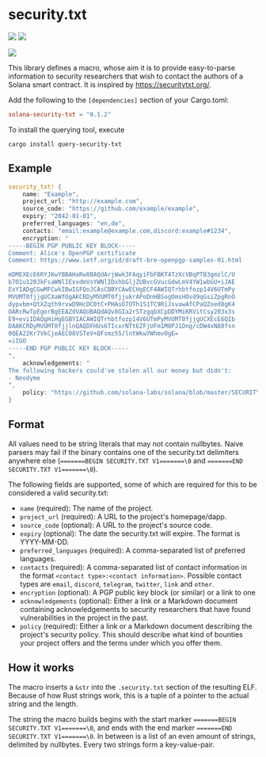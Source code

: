 # security.txt

[![](https://img.shields.io/crates/v/solana-security-txt)](https://crates.io/crates/solana-security-txt) [![](https://docs.rs/solana-security-txt/badge.svg)](https://docs.rs/solana-security-txt/) 

[![](https://img.shields.io/crates/v/query-security-txt)](https://crates.io/crates/query-security-txt)

This library defines a macro, whose aim it is to provide easy-to-parse information to security researchers that wish to contact the authors of a Solana smart contract.
It is inspired by https://securitytxt.org/.

Add the following to the `[dependencies]` section of your Cargo.toml:
```toml
solana-security-txt = "0.1.2"
```

To install the querying tool, execute
```
cargo install query-security-txt
```


## Example
```rust
security_txt! {
    name: "Example",
    project_url: "http://example.com",
    source_code: "https://github.com/example/example",
    expiry: "2042-01-01",
    preferred_languages: "en,de",
    contacts: "email:example@example.com,discord:example#1234",
    encryption: "
-----BEGIN PGP PUBLIC KEY BLOCK-----
Comment: Alice's OpenPGP certificate
Comment: https://www.ietf.org/id/draft-bre-openpgp-samples-01.html

mDMEXEcE6RYJKwYBBAHaRw8BAQdArjWwk3FAqyiFbFBKT4TzXcVBqPTB3gmzlC/U
b7O1u120JkFsaWNlIExvdmVsYWNlIDxhbGljZUBvcGVucGdwLmV4YW1wbGU+iJAE
ExYIADgCGwMFCwkIBwIGFQoJCAsCBBYCAwECHgECF4AWIQTrhbtfozp14V6UTmPy
MVUMT0fjjgUCXaWfOgAKCRDyMVUMT0fjjukrAPoDnHBSogOmsHOsd9qGsiZpgRnO
dypvbm+QtXZqth9rvwD9HcDC0tC+PHAsO7OTh1S1TC9RiJsvawAfCPaQZoed8gK4
OARcRwTpEgorBgEEAZdVAQUBAQdAQv8GIa2rSTzgqbXCpDDYMiKRVitCsy203x3s
E9+eviIDAQgHiHgEGBYIACAWIQTrhbtfozp14V6UTmPyMVUMT0fjjgUCXEcE6QIb
DAAKCRDyMVUMT0fjjlnQAQDFHUs6TIcxrNTtEZFjUFm1M0PJ1Dng/cDW4xN80fsn
0QEA22Kr7VkCjeAEC08VSTeV+QFsmz55/lntWkwYWhmvOgE=
=iIGO
-----END PGP PUBLIC KEY BLOCK-----
",
    acknowledgements: "
The following hackers could've stolen all our money but didn't:
- Neodyme
",
    policy: "https://github.com/solana-labs/solana/blob/master/SECURITY.md"
}
```

## Format
All values need to be string literals that may not contain nullbytes.
Naive parsers may fail if the binary contains one of the security.txt delimiters anywhere else
(`=======BEGIN SECURITY.TXT V1=======\0` and `=======END SECURITY.TXT V1=======\0`).

The following fields are supported, some of which are required for this to be considered a valid security.txt:
- `name` (required): The name of the project.
-  `project_url` (required): A URL to the project's homepage/dapp.
- `source_code` (optional): A URL to the project's source code.
- `expiry` (optional): The date the security.txt will expire. The format is YYYY-MM-DD.
- `preferred_languages` (required): A comma-separated list of preferred languages.
- `contacts` (required): A comma-separated list of contact information in the format `<contact type>:<contact information>`. Possible contact types are `email`, `discord`, `telegram`, `twitter`, `link` and `other`.
- `encryption` (optional): A PGP public key block (or similar) or a link to one
- `acknowledgements` (optional): Either a link or a Markdown document containing acknowledgements to security researchers that have found vulnerabilities in the project in the past.
- `policy` (required): Either a link or a Markdown document describing the project's security policy. This should describe what kind of bounties your project offers and the terms under which you offer them.

## How it works
The macro inserts a `&str` into the `.security.txt` section of the resulting ELF. Because of how Rust strings work, this is a tuple of a pointer to the actual string and the length.

The string the macro builds begins with the start marker `=======BEGIN SECURITY.TXT V1=======\0`, and ends with the end marker `=======END SECURITY.TXT V1=======\0`. In between is a list of an even amount of strings, delimited by nullbytes. Every two strings form a key-value-pair.